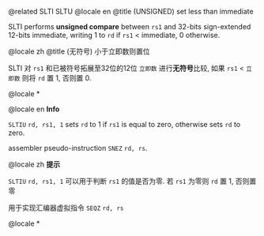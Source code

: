 @related SLTI SLTU
@locale en
@title (UNSIGNED) set less than immediate

SLTI performs **unsigned compare** between `rs1` and 32-bits sign-extended 12-bits immediate, writing 1 to `rd` if `rs1` < immediate, 0 otherwise.

@locale zh
@title (无符号) 小于立即数则置位

SLTI 对 `rs1` 和已被符号拓展至32位的12位 `立即数` 进行**无符号**比较,
如果 `rs1` < `立即数` 则将 `rd` 置 1, 否则置 0.

@locale *
<container type="info">

@locale en
<i class="fa fa-info-circle"></i> <b>Info</b>

`SLTIU` `rd, rs1, 1` sets `rd` to 1 if `rs1` is  equal to zero, otherwise sets `rd` to zero.

assembler pseudo-instruction `SNEZ` `rd, rs`.

@locale zh
<i class="fa fa-info-circle"></i> <b>提示</b>

`SLTIU` `rd, rs1, 1` 可以用于判断 `rs1` 的值是否为零. 若 `rs1` 为零则 `rd` 置 1, 否则置零

用于实现汇编器虚拟指令 `SEQZ` `rd, rs`

@locale *
</container>

